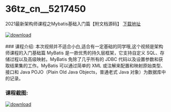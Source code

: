 # 36tz_cn__5217450
2021最新架构师课程之Mybatis基础入门篇【附文档源码】
[下载地址](http://www.36tz.cn/article/5217450 "下载地址")
<br/></br>[![download](http://36tz.cn/muke_img/2021_01_1-20.png "下载地址")](http://www.36tz.cn/article/5217450 "下载地址")
<br/></br>### 课程介绍:
本次视频并不适合小白,适合有一定基础的同学哦,这个视频是架构师课程的入门基础篇
MyBatis 是一款优秀的持久层框架，它支持自定义 SQL、存储过程以及高级映射。MyBatis 免除了几乎所有的 JDBC 代码以及设置参数和获取结果集的工作。MyBatis 可以通过简单的 XML 或注解来配置和映射原始类型、接口和 Java POJO（Plain Old Java Objects，普通老式 Java 对象）为数据库中的记录。

### 课程截图:
[![download](http://36tz.cn/muke_img/2021_01_2-24.png "下载地址")](http://www.36tz.cn/article/5217450 "下载地址")

